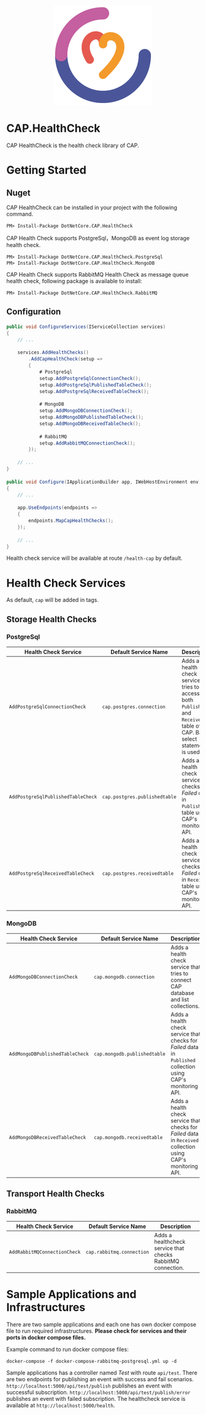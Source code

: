<p align="center">
  <img src="build/logo.png" alt="Sublime's custom image"/>
</p>

# CAP.HealthCheck

CAP HealthCheck is the health check library of CAP.

# Getting Started
## Nuget

CAP HealthCheck can be installed in your project with the following command.

```
PM> Install-Package DotNetCore.CAP.HealthCheck
```

CAP Health Check supports PostgreSql，MongoDB as event log storage health check.

```
PM> Install-Package DotNetCore.CAP.HealthCheck.PostgreSql
PM> Install-Package DotNetCore.CAP.HealthCheck.MongoDB
```

CAP Health Check supports RabbitMQ Health Check as message queue health check, following package is available to install:

```
PM> Install-Package DotNetCore.CAP.HealthCheck.RabbitMQ
```

## Configuration

```cs
public void ConfigureServices(IServiceCollection services)
{
    // ...

    services.AddHealthChecks()
        .AddCapHealthCheck(setup =>
        {
            # PostgreSql
            setup.AddPostgreSqlConnectionCheck();
            setup.AddPostgreSqlPublishedTableCheck();
            setup.AddPostgreSqlReceivedTableCheck();
            
            # MongoDB
            setup.AddMongoDBConnectionCheck();
            setup.AddMongoDBPublishedTableCheck();
            setup.AddMongoDBReceivedTableCheck();
            
            # RabbitMQ
            setup.AddRabbitMQConnectionCheck();
        });

    // ...
}

public void Configure(IApplicationBuilder app, IWebHostEnvironment env)
{
    // ...

    app.UseEndpoints(endpoints =>
    {
        endpoints.MapCapHealthChecks();
    });
    
    // ...
}
```

Health check service will be available at route `/health-cap` by default.

# Health Check Services
As default, `cap` will be added in tags.

## Storage Health Checks
### PostgreSql

| Health Check Service               | Default Service Name          | Description                                                                                                                                                                   |
|------------------------------------|-------------------------------|-------------------------------------------------------------------------------------------------------------------------------------------------------------------------------|
| `AddPostgreSqlConnectionCheck`     | `cap.postgres.connection`     | Adds a health check service that tries to access both  `Published`  and  `Received`  table of the CAP. Basic select statement is used.                                        |
| `AddPostgreSqlPublishedTableCheck` | `cap.postgres.publishedtable` | Adds a health check service that checks for  _Failed_  data in  `Published`  table using CAP's monitoring API.                                                                | 
| `AddPostgreSqlReceivedTableCheck`  | `cap.postgres.receivedtable`  | Adds a health check service that checks for  _Failed_  data in  `Received`  table using CAP's monitoring API.                                                                 |

### MongoDB

| Health Check Service             | Default Service Name         | Description                                                                                                         |
|----------------------------------|------------------------------|---------------------------------------------------------------------------------------------------------------------|
| `AddMongoDBConnectionCheck`      | `cap.mongodb.connection`     | Adds a health check service that tries to connect CAP database and list collections.                                |
| `AddMongoDBPublishedTableCheck`  | `cap.mongodb.publishedtable` | Adds a health check service that checks for  _Failed_  data in  `Published`  collection using CAP's monitoring API. |
| `AddMongoDBReceivedTableCheck`   | `cap.mongodb.receivedtable`  | Adds a health check service that checks for  _Failed_  data in  `Received`  collection using CAP's monitoring API.  |


## Transport Health Checks
### RabbitMQ

| Health Check Service          | Default Service Name       | Description                                                 |
|-------------------------------|----------------------------|-------------------------------------------------------------|
|  `AddRabbitMQConnectionCheck` |  `cap.rabbitmq.connection` | Adds a healthcheck service that checks RabbitMQ connection. |

# Sample Applications and Infrastructures

There are two sample applications and each one has own docker compose file to run required infrastructures. **Please check for services and their ports in docker compose files.**

Example command to run docker compose files:
```
docker-compose -f docker-compose-rabbitmq-postgresql.yml up -d
```

Sample applications has a controller named _Test_ with route `api/test`. There are two endpoints for publishing an event with success and fail scenarios. `http://localhost:5000/api/test/publish` publishes an event with successful subscription. `http://localhost:5000/api/test/publish/error` publishes an event with failed subscription. The healthcheck service is available at `http://localhost:5000/health`.
